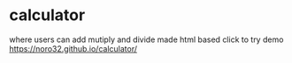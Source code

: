 # calculator
where users can add mutiply and divide made html based
click to try demo https://noro32.github.io/calculator/
